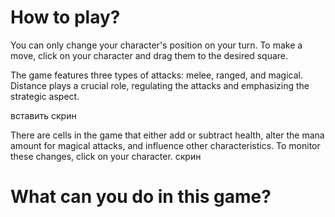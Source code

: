 # How to play?

You can only change your character's position on your turn. To make a move, click on your character and drag them to the desired square.

The game features three types of attacks: melee, ranged, and magical. Distance plays a crucial role, regulating the attacks and emphasizing the strategic aspect.

вставить скрин


There are cells in the game that either add or subtract health, alter the mana amount for magical attacks, and influence other characteristics. To monitor these changes, click on your character.
скрин

# What can you do in this game?

